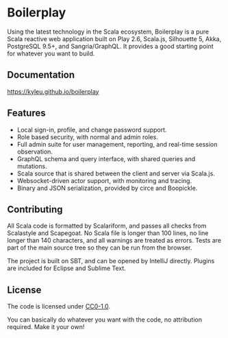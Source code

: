 # Boilerplay

Using the latest technology in the Scala ecosystem, Boilerplay is a pure Scala reactive web application built on Play 2.6, Scala.js, Silhouette 5, Akka, PostgreSQL 9.5+, and Sangria/GraphQL.
It provides a good starting point for whatever you want to build.


## Documentation

https://kyleu.github.io/boilerplay


## Features

* Local sign-in, profile, and change password support.
* Role based security, with normal and admin roles.
* Full admin suite for user management, reporting, and real-time session observation.
* GraphQL schema and query interface, with shared queries and mutations.
* Scala source that is shared between the client and server via Scala.js.
* Websocket-driven actor support, with monitoring and tracing.
* Binary and JSON serialization, provided by circe and Boopickle.


## Contributing

All Scala code is formatted by Scalariform, and passes all checks from Scalastyle and Scapegoat. No Scala file is longer than 100 lines, no line
longer than 140 characters, and all warnings are treated as errors. Tests are part of the main source tree so they can be run from the browser.

The project is built on SBT, and can be opened by IntelliJ directly. Plugins are included for Eclipse and Sublime Text.


## License

The code is licensed under [CC0-1.0](license). 

You can basically do whatever you want with the code, no attribution required. Make it your own! 
